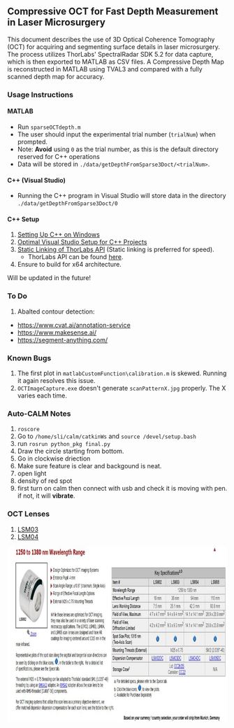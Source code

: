 ## Compressive OCT for Fast Depth Measurement in Laser Microsurgery

This document describes the use of 3D Optical Coherence Tomography (OCT) for acquiring and segmenting surface details in laser microsurgery. 
The process utilizes ThorLabs' SpectralRadar SDK 5.2 for data capture, which is then exported to MATLAB as CSV files.
A Compressive Depth Map is reconstructed in MATLAB using TVAL3 and compared with a fully scanned depth map for accuracy.

### Usage Instructions

#### MATLAB
- Run `sparseOCTdepth.m`
- The user should input the experimental trial number (`trialNum`) when prompted.
- Note: **Avoid** using `0` as the trial number, as this is the default directory reserved for C++ operations
- Data will be stored in `./data/getDepthFromSparse3Doct/<trialNum>`.

#### C++ (Visual Studio)
- Running the C++ program in Visual Studio will store data in the directory `./data/getDepthFromSparse3Doct/0`

#### C++ Setup
1. [Setting Up C++ on Windows](https://www.youtube.com/watch?v=1OsGXuNA5cc)
2. [Optimal Visual Studio Setup for C++ Projects](https://www.youtube.com/watch?v=qeH9Xv_90KM)
3. [Static Linking of ThorLabs API](https://www.youtube.com/watch?v=or1dAmUO8k0) (Static linking is preferred for speed).
   - ThorLabs API can be found [here](https://gitlab.advr.iit.it/BRL/laser/thorlabs-api).
4. Ensure to build for x64 architecture.
     

Will be updated in the future!

### To Do
1. Abalted contour detection:
  - https://www.cvat.ai/annotation-service
  - https://www.makesense.ai/
  - https://segment-anything.com/

### Known Bugs

1. The first plot in `matlabCustomFunction\calibration.m` is skewed. Running it again resolves this issue.
2. `OCTImageCapture.exe` doesn't generate `scanPatternX.jpg` properly. The X varies each time.


### Auto-CALM Notes
1. `roscore`
2. Go to `/home/sli/calm/catkinWs`  and `source /devel/setup.bash`
3. run `rosrun python_pkg final.py`
4. Draw the circle starting from bottom.
5. Go in clockwise driection
6. Make sure feature is clear and backgound is neat.
7. open light
8. density of red spot
6. first turn on calm then connect with usb and check it is moving with pen. if not, it will **vibrate**.


### OCT Lenses
1. [LSM03](https://www.thorlabs.com/thorproduct.cfm?partnumber=LSM03)
2. [LSM04](https://www.thorlabs.com/thorproduct.cfm?partnumber=LSM04)

<img src="OCTLens.JPG"  width="800" height="400">
